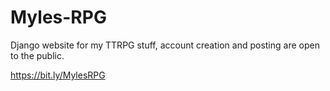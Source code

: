 # Myles-RPG
Django website for my TTRPG stuff, account creation and posting are open to the public.

https://bit.ly/MylesRPG


